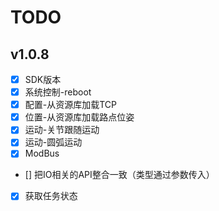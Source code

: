 # TODO

## v1.0.8

- [x] SDK版本  
- [x] 系统控制-reboot  
- [x] 配置-从资源库加载TCP  
- [x] 位置-从资源库加载路点位姿  
- [x] 运动-关节跟随运动  
- [x] 运动-圆弧运动
- [x] ModBus
- [] 把IO相关的API整合一致（类型通过参数传入）
- [x] 获取任务状态
